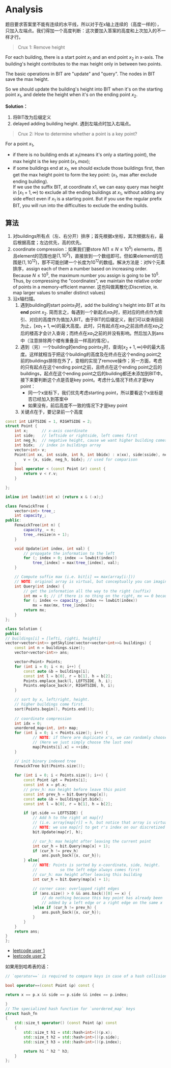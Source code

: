 # Analysis
题目要求答案里不能有连续的水平线，所以对于在x轴上连续的（高度一样的），只加入左端点。我们得加一个高度判断：这次要加入答案的高度和上次加入的不一样才行。

> Crux 1: Remove height

For each building, there is a start point $x_1$ and an end point $x_2$ in x-axis. The building's height contributes to the max height only in between two points. 

The basic operations in BIT are "update" and "query". The nodes in BIT save the max height.

So we should update the building's height into BIT when it's on the starting point $x_1$, and delete the height when it's on the ending point $x_2$.

**Solution：**
1. 将BIT改为后缀定义
2. delayed adding building height. 遇到左端点时加入右端点。
	

> Crux 2: How to determine whether a point is a key point?

For a point $x_1$, 
- if there is no building ends at $x_1$(means it's only a starting point), the max height is the key point:$(x_1, max)$; 
- if some buildings end at $x_1$, we should exclude those buildings first, then get the max height point to form the key point: ($x_1$, max after exclude ending building).  
If we use the suffix BIT, at coordinate x1, we can easy query max height in $[x_1 + 1, \infty)$ to exclude all the ending buildings at $x_1$, without adding any side effect even if $x_1$ is a starting point. But if you use the regular prefix BIT, you will run into the difficulties to exclude the ending builds.

## 算法
1. 对buildings所有点（左、右分开）排序；首先根据x坐标，其次根据左右，最后根据高度；左边优先，高的优先。
2. coordinate compression：如果我们要store $N (1 \leq N \leq 10^5)$ elements，而且element的范围也是$(1, 10^5)$，直接放到一个数组即可。但如果element的范围是$(1,10^{12})$，那不可能创建一个长度为$10^{12}$的数组。解决方法是：对N个元素排序，assign each of them a number based on increasing order. Because $N \leq 10^5$, the maximum number you assign is going to be $10^5$. Thus, by compressing the "coordinates", we maintain the relative order of points in a memory-efficient manner. 
这也叫做离散化(Discretize, ie. map larger values to smaller distinct values)
3. 沿x轴扫描。
	1. 遇到building的start point$x_1$时，add the building's height into BIT at its **end**  point $x_2$. 简而言之，每遇到一个新起点$xa_1$时，把对应的终点作为索引、对应的高度作为值加入BIT。由于BIT的后缀定义，我们可以查询目前为止，$[xa_1+1, \infty)$的最大高度。此时，只有起点在$xa_1$之前且终点在$xa_1$之后的楼高才会计入查询；而终点在$xa_1$之前的并没有影响。然后加入到ans中（注意排除两个楼有重叠且一样高的情况）。
	2. 遇到（另）一个building的ending point$x_2$时，查询$[x_2 + 1, \infty)$中的最大高度。这样就相当于把这个building的高度及在终点在这个ending point之前的buildings排除在外了，变相的实现了remove操作；另一方面，考虑的只有起点在这个ending point之前，且终点在这个ending point之后的buildings，起点在这个ending point之后的building都还未添加到BIT中。接下来要判断这个点是否是key point。考虑什么情况下终点才是key point：
		- 同一个x坐标下，我们优先考虑starting point，所以要看这个x坐标是否已经加入到答案中
		- 如果没有，前后高度不一致的情况下才是key point
	3. 关键点在于，要记录前一个高度

```cpp
const int LEFTSIDE = 1, RIGHTSIDE = 2;
struct Point {
    int x;      // x-axis coordinate
    int side;   // leftside or rightside, left comes first
    int neg_h;  // negative height, cause we want higher building comes first
    int bidx;  // index in buildings array
    vector<int> v;
    Point(int xx, int sside, int h, int bbidx) : x(xx), side(sside), neg_h(-h), bidx(bbidx) {
        v = {x, side, neg_h, bidx}; // used for comparison
    }
    bool operator < (const Point &r) const {
        return v < r.v;
    }

};

inline int lowbit(int x) {return x & (-x);}

class FenwickTree {
    vector<int> tree_;
    int capacity_;
public:
    FenwickTree(int n) {
        capacity_ = n;
        tree_.resize(n + 1);
    }

    void Update(int index, int val) {
        // propagate the information to the left
        for (; index > 0; index -= lowbit(index)) 
            tree_[index] = max(tree_[index], val);
    }

    // Compute suffix max (i.e. bit[i] == max(array[i:]))
    // NOTE: original array is virtual, but conceptually you can imagine it exists
    int Query(int index) {
        // get the information all the way to the right (suffix)
        int mx = 0; // if there is no thing on the right, mx == 0 because it is ground
        for (; index <= capacity_; index += lowbit(index))
            mx = max(mx, tree_[index]);
        return mx;
    }
};

class Solution {
public:
// buildings[i] = [lefti, righti, heighti]
vector<vector<int>> getSkyline(vector<vector<int>>& buildings) {
    const int n = buildings.size();
    vector<vector<int>> ans;

    vector<Point> Points;
    for (int i = 0; i < n; i++) {
        const auto &b = buildings[i];
        const int l = b[0], r = b[1], h = b[2];
        Points.emplace_back(l, LEFTSIDE, h, i);
        Points.emplace_back(r, RIGHTSIDE, h, i);
    }

    // sort by x, left/right, height. 
    // higher buildings come first.
    sort(Points.begin(), Points.end());
    
    // coordinate compression 
    int idx = 0;
    unordered_map<int, int> map;
    for (int i = 0; i < Points.size(); i++) {
            // NOTE: if there are duplicate x's, we can randomly choose one
            // (Here we just simply choose the last one)
            map[Points[i].x] = ++idx;
    }

    // init binary indexed tree 
    FenwickTree bit(Points.size());
    
    for (int i = 0; i < Points.size(); i++) {
        const Point &pt = Points[i];
        const int x = pt.x;
        // prev_h: max height before leave this point
        const int prev_h = bit.Query(map[x]);
        const auto &b = buildings[pt.bidx];
        const int l = b[0], r = b[1], h = b[2];

        if (pt.side == LEFTSIDE) {
            // Add h to the right at map[r]
            // (i.e. array[map[r]] = h, but notice that array is virtual)
            // NOTE: we use map[r] to get r's index on our discretized array
            bit.Update(map[r], h);

            // cur_h: max height after leaving the current point
            int cur_h = bit.Query(map[x] + 1);
            if (cur_h != prev_h)
                ans.push_back({x, cur_h});
        } else{
            // NOTE: Points is sorted by x-coordinate, side, height. 
            //          so the left edge always comes first
            // cur_h: max height after leaving this building
            int cur_h = bit.Query(map[x] + 1);

            // corner case: overlapped right edges
            if (ans.size() > 0 && ans.back()[0] == x) {
                // do nothing because this key point has already been
                // added by a left edge or a right edge on the same x
            }else if (cur_h != prev_h) {
                ans.push_back({x, cur_h});
            }
        }
    }
    return ans;
}
};
```

- [leetcode user 1](https://leetcode.com/problems/the-skyline-problem/discuss/433833/explanations-on-difficulties-applying-binary-indexed-treebitfenwick-solution)
- [leetcode user 2](https://leetcode.com/problems/the-skyline-problem/discuss/1276931/Binary-Indexed-Tree-The-best-BIT-solution-contains-no-bugs-in-C%2B%2B-with-comments)

如果用到哈希表的话：
```cpp
// `operator==` is required to compare keys in case of a hash collision

bool operator==(const Point &p) const {

return x == p.x && side == p.side && index == p.index;

}
// The specialized hash function for `unordered_map` keys
struct hash_fn
{
    std::size_t operator() (const Point &p) const
    {
        std::size_t h1 = std::hash<int>()(p.x);
        std::size_t h2 = std::hash<int>()(p.side);
        std::size_t h3 = std::hash<int>()(p.index);

        return h1 ^ h2 ^ h3;
    }
};
```